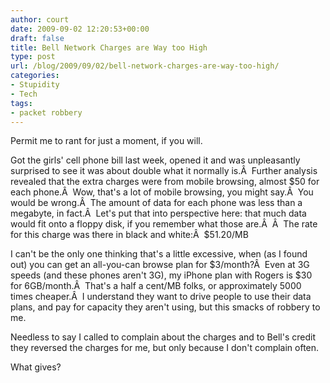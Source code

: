 ```yaml
---
author: court
date: 2009-09-02 12:20:53+00:00
draft: false
title: Bell Network Charges are Way too High
type: post
url: /blog/2009/09/02/bell-network-charges-are-way-too-high/
categories:
- Stupidity
- Tech
tags:
- packet robbery
---
```


Permit me to rant for just a moment, if you will.

Got the girls' cell phone bill last week, opened it and was unpleasantly surprised to see it was about double what it normally is.Â  Further analysis revealed that the extra charges were from mobile browsing, almost $50 for each phone.Â  Wow, that's a lot of mobile browsing, you might say.Â  You would be wrong.Â  The amount of data for each phone was less than a megabyte, in fact.Â  Let's put that into perspective here: that much data would fit onto a floppy disk, if you remember what those are.Â  Â  The rate for this charge was there in black and white:Â  $51.20/MB

I can't be the only one thinking that's a little excessive, when (as I found out) you can get an all-you-can browse plan for $3/month?Â  Even at 3G speeds (and these phones aren't 3G), my iPhone plan with Rogers is $30 for 6GB/month.Â  That's a half a cent/MB folks, or approximately 5000 times cheaper.Â  I understand they want to drive people to use their data plans, and pay for capacity they aren't using, but this smacks of robbery to me.

Needless to say I called to complain about the charges and to Bell's credit they reversed the charges for me, but only because I don't complain often.

What gives?
